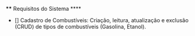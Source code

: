**\*\*** Requisitos do Sistema \*\*\*\*

<ul>
  <li> [] Cadastro de Combustíveis: Criação, leitura, atualização e exclusão (CRUD) de tipos de combustíveis (Gasolina, Etanol).</li>
</ul>

